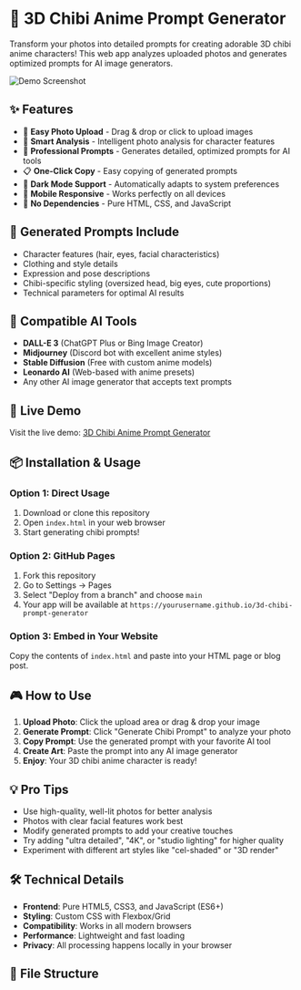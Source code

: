 # 🎨 3D Chibi Anime Prompt Generator

Transform your photos into detailed prompts for creating adorable 3D chibi anime characters! This web app analyzes uploaded photos and generates optimized prompts for AI image generators.

![Demo Screenshot](demo-screenshot.png)

## ✨ Features

- 📸 **Easy Photo Upload** - Drag & drop or click to upload images
- 🤖 **Smart Analysis** - Intelligent photo analysis for character features
- 🎨 **Professional Prompts** - Generates detailed, optimized prompts for AI tools
- 📋 **One-Click Copy** - Easy copying of generated prompts
- 🌙 **Dark Mode Support** - Automatically adapts to system preferences
- 📱 **Mobile Responsive** - Works perfectly on all devices
- 🚀 **No Dependencies** - Pure HTML, CSS, and JavaScript

## 🎯 Generated Prompts Include

- Character features (hair, eyes, facial characteristics)
- Clothing and style details
- Expression and pose descriptions
- Chibi-specific styling (oversized head, big eyes, cute proportions)
- Technical parameters for optimal AI results

## 🤖 Compatible AI Tools

- **DALL-E 3** (ChatGPT Plus or Bing Image Creator)
- **Midjourney** (Discord bot with excellent anime styles)
- **Stable Diffusion** (Free with custom anime models)
- **Leonardo AI** (Web-based with anime presets)
- Any other AI image generator that accepts text prompts

## 🚀 Live Demo

Visit the live demo: [3D Chibi Anime Prompt Generator](https://yourusername.github.io/3d-chibi-prompt-generator)

## 📦 Installation & Usage

### Option 1: Direct Usage
1. Download or clone this repository
2. Open `index.html` in your web browser
3. Start generating chibi prompts!

### Option 2: GitHub Pages
1. Fork this repository
2. Go to Settings → Pages
3. Select "Deploy from a branch" and choose `main`
4. Your app will be available at `https://yourusername.github.io/3d-chibi-prompt-generator`

### Option 3: Embed in Your Website
Copy the contents of `index.html` and paste into your HTML page or blog post.

## 🎮 How to Use

1. **Upload Photo**: Click the upload area or drag & drop your image
2. **Generate Prompt**: Click "Generate Chibi Prompt" to analyze your photo
3. **Copy Prompt**: Use the generated prompt with your favorite AI tool
4. **Create Art**: Paste the prompt into any AI image generator
5. **Enjoy**: Your 3D chibi anime character is ready!

## 💡 Pro Tips

- Use high-quality, well-lit photos for better analysis
- Photos with clear facial features work best
- Modify generated prompts to add your creative touches
- Try adding "ultra detailed", "4K", or "studio lighting" for higher quality
- Experiment with different art styles like "cel-shaded" or "3D render"

## 🛠 Technical Details

- **Frontend**: Pure HTML5, CSS3, and JavaScript (ES6+)
- **Styling**: Custom CSS with Flexbox/Grid
- **Compatibility**: Works in all modern browsers
- **Performance**: Lightweight and fast loading
- **Privacy**: All processing happens locally in your browser

## 📄 File Structure

